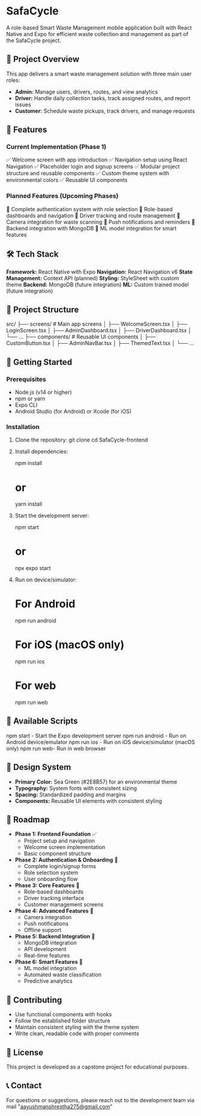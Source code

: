
# SafaCycle

A role-based Smart Waste Management mobile application built with React Native and Expo for efficient waste collection and management as part of the SafaCycle project.

## 🎯 Project Overview
This app delivers a smart waste management solution with three main user roles:

- **Admin:** Manage users, drivers, routes, and view analytics
- **Driver:** Handle daily collection tasks, track assigned routes, and report issues
- **Customer:** Schedule waste pickups, track drivers, and manage requests


## 🚀 Features

### Current Implementation (Phase 1)
✅ Welcome screen with app introduction
✅ Navigation setup using React Navigation
✅ Placeholder login and signup screens
✅ Modular project structure and reusable components
✅ Custom theme system with environmental colors
✅ Reusable UI components

### Planned Features (Upcoming Phases)
🔄 Complete authentication system with role selection
🔄 Role-based dashboards and navigation
🔄 Driver tracking and route management
🔄 Camera integration for waste scanning
🔄 Push notifications and reminders
🔄 Backend integration with MongoDB
🔄 ML model integration for smart features

## 🛠️ Tech Stack
**Framework:** React Native with Expo
**Navigation:** React Navigation v6
**State Management:** Context API (planned)
**Styling:** StyleSheet with custom theme
**Backend:** MongoDB (future integration)
**ML:** Custom trained model (future integration)

## 📁 Project Structure

src/
├── screens/          # Main app screens
│   ├── WelcomeScreen.tsx
│   ├── LoginScreen.tsx
│   ├── AdminDashboard.tsx
│   ├── DriverDashboard.tsx
│   └── ...
├── components/       # Reusable UI components
│   ├── CustomButton.tsx
│   ├── AdminNavBar.tsx
│   ├── ThemedText.tsx
│   └── ...


## 🚦 Getting Started

### Prerequisites
- Node.js (v14 or higher)
- npm or yarn
- Expo CLI
- Android Studio (for Android) or Xcode (for iOS)

### Installation
1. Clone the repository:
    git clone <repository-url>
    cd SafaCycle-frontend

2. Install dependencies:

    npm install
    # or
    yarn install

3. Start the development server:

    npm start
    # or
    npx expo start

4. Run on device/simulator:

    # For Android
    npm run android

    # For iOS (macOS only)
    npm run ios

    # For web
    npm run web

## 📱 Available Scripts
npm start - Start the Expo development server
npm run android - Run on Android device/emulator
npm run ios - Run on iOS device/simulator (macOS only)
npm run web- Run in web browser


## 🎨 Design System
- **Primary Color:** Sea Green (#2E8B57) for an environmental theme
- **Typography:** System fonts with consistent sizing
- **Spacing:** Standardized padding and margins
- **Components:** Reusable UI elements with consistent styling


## 🔮 Roadmap
- **Phase 1: Frontend Foundation** ✅
   - Project setup and navigation
   - Welcome screen implementation
   - Basic component structure
- **Phase 2: Authentication & Onboarding** 🔄
   - Complete login/signup forms
   - Role selection system
   - User onboarding flow
- **Phase 3: Core Features** 🔄
   - Role-based dashboards
   - Driver tracking interface
   - Customer management screens
- **Phase 4: Advanced Features** 🔄
   - Camera integration
   - Push notifications
   - Offline support
- **Phase 5: Backend Integration** 🔄
   - MongoDB integration
   - API development
   - Real-time features
- **Phase 6: Smart Features** 🔄
   - ML model integration
   - Automated waste classification
   - Predictive analytics


## 🤝 Contributing
- Use functional components with hooks
- Follow the established folder structure
- Maintain consistent styling with the theme system
- Write clean, readable code with proper comments

## 📄 License
This project is developed as a capstone project for educational purposes.


## 📞 Contact
For questions or suggestions, please reach out to the development team via mail "aayushmanshrestha275@gmail.com"
